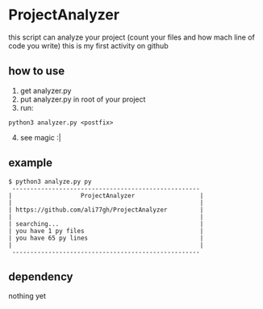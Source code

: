 # ProjectAnalyzer
this script can analyze your project (count your files and how mach line of code you write)
this is my first activity on github

## how to use
1. get analyzer.py
2. put analyzer.py in root of your project 
3. run:
~~~posh
python3 analyzer.py <postfix>
~~~
4. see magic :|

## example
~~~posh
$ python3 analyze.py py
 ----------------------------------------------------
|                   ProjectAnalyzer                  |
|                                                    |
| https://github.com/ali77gh/ProjectAnalyzer         |
|                                                    |
| searching...                                       |
| you have 1 py files                                |
| you have 65 py lines                               |
|                                                    |
 ----------------------------------------------------
~~~

## dependency
nothing yet
